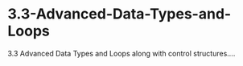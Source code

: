 # 3.3-Advanced-Data-Types-and-Loops
3.3 Advanced Data Types and Loops along with control structures....
